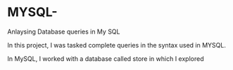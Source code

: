 # MYSQL-
Anlaysing Database queries in My SQL

In this project, I was tasked complete queries in the syntax used in MYSQL. 

In MySQL, I worked with a database called store in which I explored 
